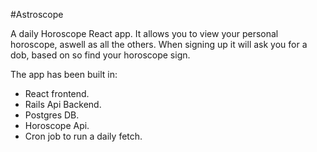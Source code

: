 #Astroscope 

A daily Horoscope React app. 
It allows you to view your personal horoscope, aswell as all the others. 
When signing up it will ask you for a dob, based on so find your horoscope sign. 

The app has been built in: 

- React frontend.
- Rails Api Backend. 
- Postgres DB.
- Horoscope Api. 
- Cron job to run a daily fetch.
